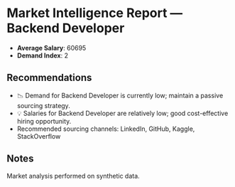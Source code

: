 # Market Intelligence Report — Backend Developer

- **Average Salary**: 60695
- **Demand Index**: 2

## Recommendations
- 📉 Demand for Backend Developer is currently low; maintain a passive sourcing strategy.
- 💡 Salaries for Backend Developer are relatively low; good cost-effective hiring opportunity.
- Recommended sourcing channels: LinkedIn, GitHub, Kaggle, StackOverflow

## Notes
Market analysis performed on synthetic data.